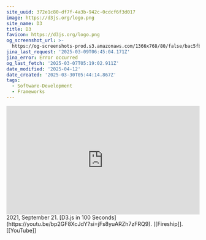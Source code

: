 ```yaml
---
site_uuid: 372e1c80-df7f-4a3b-942c-0cdcf6f3d017
image: https://d3js.org/logo.png
site_name: D3
title: D3
favicon: https://d3js.org/logo.png
og_screenshot_url: >-
  https://og-screenshots-prod.s3.amazonaws.com/1366x768/80/false/bac5fbb42b0d9792f965f4a1403458a88dc393115dbe6becf3b2db0c90f3347a.jpeg
jina_last_request: '2025-03-09T06:45:04.171Z'
jina_error: Error occurred
og_last_fetch: '2025-03-07T05:19:02.911Z'
date_modified: '2025-04-12'
date_created: '2025-03-30T05:44:14.867Z'
tags:
  - Software-Development
  - Frameworks
---
```


























<iframe style="aspect-ratio:16/9;width:100%;height:auto" src="https://www.youtube.com/embed/bp2GF8XcJdY?si=sQkcCHICTttYx9Ur&amp;controls=0" title="YouTube video player" frameborder="0" allow="accelerometer; autoplay; clipboard-write; encrypted-media; gyroscope; picture-in-picture; web-share" referrerpolicy="strict-origin-when-cross-origin" allowfullscreen></iframe>
2021, September 21. [D3.js in 100 Seconds](https://youtu.be/bp2GF8XcJdY?si=jFs8yuARZh7zFRQ9). [[Fireship]]. [[YouTube]]
